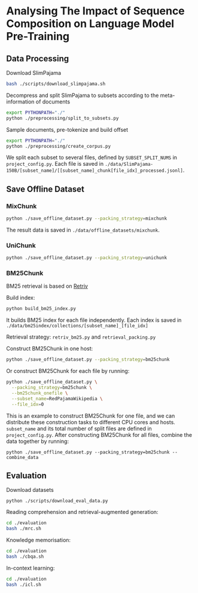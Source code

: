 # Analysing The Impact of Sequence Composition on Language Model Pre-Training


## Data Processing

Download SlimPajama
```bash
bash ./scripts/download_slimpajama.sh
```

Decompress and split SlimPajama to subsets according to the meta-information of documents
```bash
export PYTHONPATH="./"
python ./preprocessing/split_to_subsets.py
```

Sample documents, pre-tokenize and build offset
```bash
export PYTHONPATH="./"
python ./preprocessing/create_corpus.py
```

We split each subset to several files, defined by ```SUBSET_SPLIT_NUMS``` in ```project_config.py```. Each file is saved in ```./data/SlimPajama-150B/[subset_name]/[[subset_name]_chunk[file_idx]_processed.jsonl]```.

## Save Offline Dataset

### MixChunk
```bash
python ./save_offline_dataset.py --packing_strategy=mixchunk
```
The result data is saved in ```./data/offline_datasets/mixchunk```.

### UniChunk
```bash
python ./save_offline_dataset.py --packing_strategy=unichunk
```

### BM25Chunk

BM25 retrieval is based on [Retriv](https://github.com/AmenRa/retriv)

Build index: 
```bash
python build_bm25_index.py
```
It builds BM25 index for each file independently. Each index is saved in ```./data/bm25index/collections/[subset_name]_[file_idx]``` 

Retrieval strategy: ```retriv_bm25.py``` and ```retrieval_packing.py```

Construct BM25Chunk in one host:
```bash
python ./save_offline_dataset.py --packing_strategy=bm25chunk
```


Or construct BM25Chunk for each file by running:
```bash
python ./save_offline_dataset.py \
  --packing_strategy=bm25chunk \
  --bm25chunk_onefile \
  --subset_name=RedPajamaWikipedia \
  --file_idx=0
```
This is an example to construct BM25Chunk for one file, and we can distribute these construction tasks to different CPU cores and hosts. ```subset_name``` and its total number of split files are defined in ```project_config.py```. 
After constructing BM25Chunk for all files, combine the data together by running:
```text
python ./save_offline_dataset.py --packing_strategy=bm25chunk --combine_data
```



## Evaluation

Download datasets
```
python ./scripts/download_eval_data.py
```


Reading comprehension and retrieval-augmented generation: 
```bash
cd ./evaluation
bash ./mrc.sh
```

Knowledge memorisation:
```bash
cd ./evaluation
bash ./cbqa.sh
```

In-context learning: 
```bash
cd ./evaluation
bash ./icl.sh
```

